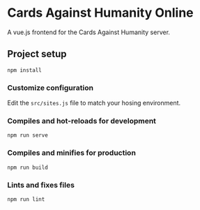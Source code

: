 # Cards Against Humanity Online
A vue.js frontend for the Cards Against Humanity server.

## Project setup
```
npm install
```
### Customize configuration
Edit the `src/sites.js` file to match your hosing environment.

### Compiles and hot-reloads for development
```
npm run serve
```

### Compiles and minifies for production
```
npm run build
```

### Lints and fixes files
```
npm run lint
```


